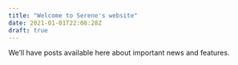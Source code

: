 ```yaml
---
title: "Welcome to Serene's website"
date: 2021-01-01T22:08:28Z
draft: true
---
```


We’ll have posts available here about important news and features.
